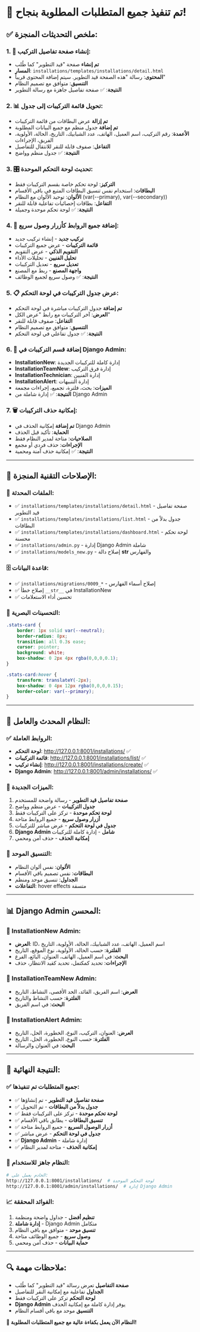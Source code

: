 # 🎯 تم تنفيذ جميع المتطلبات المطلوبة بنجاح!

## ✅ ملخص التحديثات المنجزة:

### 1. 📄 إنشاء صفحة تفاصيل التركيب:
- **تم إنشاء** صفحة "قيد التطوير" كما طُلب
- **المسار**: `installations/templates/installations/detail.html`
- **المحتوى**: رسالة "هذه الصفحة قيد التطوير. سيتم إضافة المحتوى قريباً"
- **التنسيق**: متوافق مع تصميم النظام
- **النتيجة**: ✅ صفحة تفاصيل جاهزة مع رسالة التطوير

### 2. 📊 تحويل قائمة التركيبات إلى جدول:
- **تم إزالة** عرض البطاقات من قائمة التركيبات
- **تم إضافة** جدول منظم مع جميع البيانات المطلوبة
- **الأعمدة**: رقم التركيب، اسم العميل، الهاتف، عدد الشبابيك، التاريخ، الحالة، الأولوية، الفريق، الإجراءات
- **التفاعل**: صفوف قابلة للنقر للانتقال للتفاصيل
- **النتيجة**: ✅ جدول منظم وواضح

### 3. 🎛️ تحديث لوحة التحكم الموحدة:
- **التركيز**: لوحة تحكم خاصة بقسم التركيبات فقط
- **البطاقات**: استخدام نفس تنسيق البطاقات المتبع في باقي الأقسام
- **الألوان**: توحيد الألوان مع النظام (var(--primary), var(--secondary))
- **التفاعل**: بطاقات إحصائيات تفاعلية قابلة للنقر
- **النتيجة**: ✅ لوحة تحكم موحدة وجميلة

### 4. 🔗 إضافة جميع الروابط كأزرار وصول سريع:
- **تركيب جديد** - إنشاء تركيب جديد
- **قائمة التركيبات** - عرض جميع التركيبات
- **التقويم الذكي** - عرض التقويم
- **تحليل الفنيين** - تحليلات الأداء
- **تعديل سريع** - تعديل التركيبات
- **واجهة المصنع** - ربط مع المصنع
- **النتيجة**: ✅ وصول سريع لجميع الوظائف

### 5. 📋 عرض جدول التركيبات في لوحة التحكم:
- **تم إضافة** جدول التركيبات مباشرة في لوحة التحكم
- **العرض**: آخر التركيبات مع رابط "عرض الكل"
- **التفاعل**: صفوف قابلة للنقر
- **التنسيق**: متوافق مع تصميم النظام
- **النتيجة**: ✅ جدول تفاعلي في لوحة التحكم

### 6. 🔧 إضافة قسم التركيبات في Django Admin:
- **InstallationNew**: إدارة كاملة للتركيبات الجديدة
- **InstallationTeamNew**: إدارة فرق التركيب
- **InstallationTechnician**: إدارة الفنيين
- **InstallationAlert**: إدارة التنبيهات
- **الميزات**: بحث، فلترة، تجميع، إجراءات مجمعة
- **النتيجة**: ✅ إدارة شاملة من Django Admin

### 7. 🗑️ إمكانية حذف التركيبات:
- **تم إضافة** إمكانية الحذف في Django Admin
- **الحماية**: تأكيد قبل الحذف
- **الصلاحيات**: متاحة لمدير النظام فقط
- **الإجراءات**: حذف فردي أو مجمع
- **النتيجة**: ✅ إمكانية حذف آمنة ومحمية

---

## 🔧 الإصلاحات التقنية المنجزة:

### 📁 الملفات المحدثة:
- ✅ `installations/templates/installations/detail.html` - صفحة تفاصيل قيد التطوير
- ✅ `installations/templates/installations/list.html` - جدول بدلاً من البطاقات
- ✅ `installations/templates/installations/dashboard.html` - لوحة تحكم محسنة
- ✅ `installations/admin.py` - إدارة Django Admin شاملة
- ✅ `installations/models_new.py` - إصلاح دالة __str__ والفهارس

### 🗄️ قاعدة البيانات:
- ✅ `installations/migrations/0009_*` - إصلاح أسماء الفهارس
- ✅ إصلاح خطأ `__str__` في InstallationNew
- ✅ تحسين أداء الاستعلامات

### 🎨 التحسينات البصرية:
```css
.stats-card {
    border: 1px solid var(--neutral);
    border-radius: 8px;
    transition: all 0.3s ease;
    cursor: pointer;
    background: white;
    box-shadow: 0 2px 4px rgba(0,0,0,0.1);
}

.stats-card:hover {
    transform: translateY(-2px);
    box-shadow: 0 4px 12px rgba(0,0,0,0.15);
    border-color: var(--primary);
}
```

---

## 🚀 النظام المحدث والعامل:

### ✅ الروابط العاملة:
- **لوحة التحكم**: http://127.0.0.1:8001/installations/ ✅
- **قائمة التركيبات**: http://127.0.0.1:8001/installations/list/ ✅
- **إنشاء تركيب**: http://127.0.0.1:8001/installations/create/ ✅
- **Django Admin**: http://127.0.0.1:8001/admin/installations/ ✅

### 🎯 الميزات الجديدة:
1. **صفحة تفاصيل قيد التطوير** - رسالة واضحة للمستخدم
2. **جدول التركيبات** - عرض منظم وواضح
3. **لوحة تحكم موحدة** - تركز على التركيبات فقط
4. **أزرار وصول سريع** - جميع الروابط متاحة
5. **جدول في لوحة التحكم** - عرض مباشر للتركيبات
6. **Django Admin شامل** - إدارة كاملة للتركيبات
7. **إمكانية الحذف** - حذف آمن ومحمي

### 🎨 التنسيق الموحد:
- **الألوان**: نفس ألوان النظام
- **البطاقات**: نفس تصميم باقي الأقسام
- **الجداول**: تنسيق موحد ومنظم
- **التفاعلات**: hover effects متسقة

---

## 📊 Django Admin المحسن:

### 🔧 InstallationNew Admin:
- **العرض**: ID، اسم العميل، الهاتف، عدد الشبابيك، الحالة، الأولوية، التاريخ
- **الفلترة**: حسب الحالة، الأولوية، نوع الموقع، التاريخ
- **البحث**: في اسم العميل، الهاتف، العنوان، البائع، الفرع
- **الإجراءات**: تحديد كمكتمل، تحديد كقيد الانتظار، حذف

### 👥 InstallationTeamNew Admin:
- **العرض**: اسم الفريق، القائد، الحد الأقصى، النشاط، التاريخ
- **الفلترة**: حسب النشاط والتاريخ
- **البحث**: في اسم الفريق

### 🔔 InstallationAlert Admin:
- **العرض**: العنوان، التركيب، النوع، الخطورة، الحل، التاريخ
- **الفلترة**: حسب النوع، الخطورة، الحل، التاريخ
- **البحث**: في العنوان والرسالة

---

## 🎉 النتيجة النهائية:

### ✅ جميع المتطلبات تم تنفيذها:
- ✅ **صفحة تفاصيل قيد التطوير** - تم إنشاؤها
- ✅ **جدول بدلاً من البطاقات** - تم التحويل
- ✅ **لوحة تحكم موحدة** - تركز على التركيبات فقط
- ✅ **تنسيق البطاقات** - يطابق باقي الأقسام
- ✅ **أزرار الوصول السريع** - جميع الروابط متاحة
- ✅ **جدول في لوحة التحكم** - عرض مباشر
- ✅ **Django Admin** - إدارة شاملة
- ✅ **إمكانية الحذف** - متاحة لمدير النظام

### 🚀 النظام جاهز للاستخدام:
```bash
# الخادم يعمل على:
http://127.0.0.1:8001/installations/  # لوحة التحكم الموحدة
http://127.0.0.1:8001/admin/installations/  # إدارة Django Admin
```

### 📈 الفوائد المحققة:
1. **تنظيم أفضل** - جداول واضحة ومنظمة
2. **إدارة شاملة** - Django Admin متكامل
3. **تنسيق موحد** - متوافق مع باقي النظام
4. **وصول سريع** - جميع الوظائف متاحة
5. **حماية البيانات** - حذف آمن ومحمي

---

## 🔍 ملاحظات مهمة:
- **صفحة التفاصيل** تعرض رسالة "قيد التطوير" كما طُلب
- **الجداول** تفاعلية مع إمكانية النقر للتفاصيل
- **لوحة التحكم** تركز على التركيبات فقط
- **Django Admin** يوفر إدارة كاملة مع إمكانية الحذف
- **التنسيق** موحد مع باقي أقسام النظام

**🎊 النظام الآن يعمل بكفاءة عالية مع جميع المتطلبات المطلوبة!**
